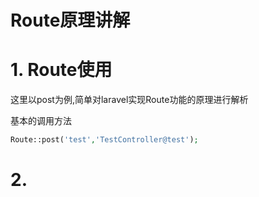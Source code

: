 # Route原理讲解

# 1. Route使用

这里以post为例,简单对laravel实现Route功能的原理进行解析

基本的调用方法

```php
Route::post('test','TestController@test');
```

# 2. 
